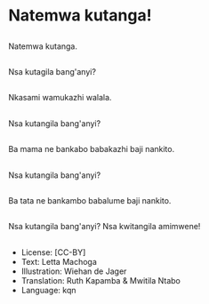 # Natemwa kutanga!

##
Natemwa kutanga.

##
Nsa kutagila bang'anyi?

##
Nkasami wamukazhi walala.

##
Nsa kutangila bang'anyi?

##
Ba mama ne bankabo babakazhi baji nankito.

##
Nsa kutangila bang'anyi?

##
Ba tata ne bankambo babalume baji nankito.

##
Nsa kutangila bang'anyi? Nsa kwitangila amimwene!

##
* License: [CC-BY]
* Text: Letta Machoga
* Illustration: Wiehan de Jager
* Translation: Ruth Kapamba & Mwitila Ntabo
* Language: kqn
